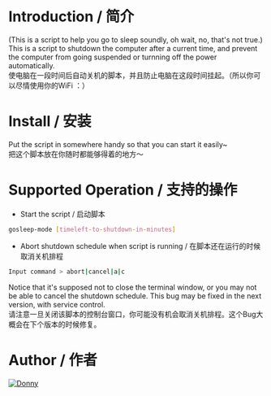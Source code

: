 # Introduction / 简介
(This is a script to help you go to sleep soundly, oh wait, no, that's not true.)  
This is a script to shutdown the computer after a current time, and prevent the computer from going suspended or turnning off the power automatically.  
使电脑在一段时间后自动关机的脚本，并且防止电脑在这段时间挂起。（所以你可以尽情使用你的WiFi ：）

# Install / 安装
Put the script in somewhere handy so that you can start it easily~  
把这个脚本放在你随时都能够得着的地方～  

# Supported Operation / 支持的操作
+ Start the script / 启动脚本
```bash
gosleep-mode [timeleft-to-shutdown-in-minutes]
```
+ Abort shutdown schedule when script is running / 在脚本还在运行的时候取消关机排程
```bash
Input command > abort|cancel|a|c
```
Notice that it's supposed not to close the terminal window, or you may not be able to cancel the shutdown schedule. This bug may be fixed in the next version, with service control.  
请注意一旦关闭该脚本的控制台窗口，你可能没有机会取消关机排程。这个Bug大概会在下个版本的时候修复。  

# Author / 作者
[![Donny](https://avatars.githubusercontent.com/u/22200374?v=3&s=150 "Donny")](https://github.com/Donny-Hikari)


